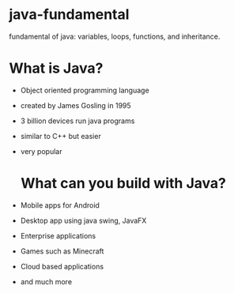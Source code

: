 # java-fundamental
fundamental of java: variables, loops, functions, and inheritance. 

# What is Java?
- Object oriented programming language
- created by James Gosling in 1995
- 3 billion devices run java programs
- similar to C++ but easier
- very popular

  # What can you build with Java?
- Mobile apps for Android
- Desktop app using java swing, JavaFX
- Enterprise applications
- Games such as Minecraft
- Cloud based applications
- and much more

